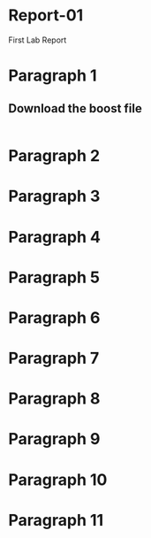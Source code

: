 # Report-01
First Lab Report

# Paragraph 1
## Download the boost file
 
```$ wget https://sourceforge.net/projects/boost/files/boost/1.69.0/boost_1_69_0.tar.gz
```


# Paragraph 2

# Paragraph 3

# Paragraph 4

# Paragraph 5

# Paragraph 6

# Paragraph 7

# Paragraph 8

# Paragraph 9

# Paragraph 10

# Paragraph 11
